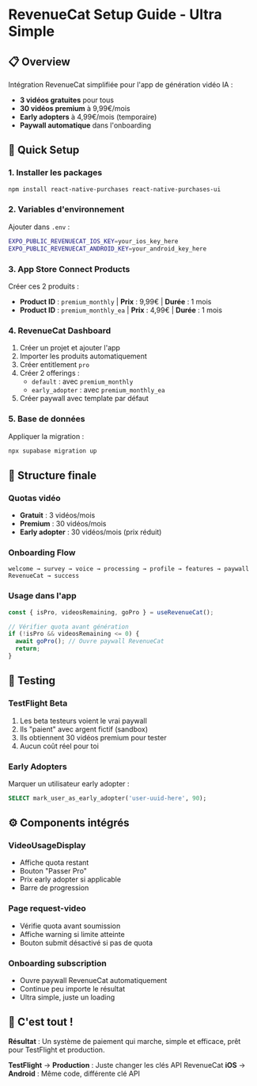 # RevenueCat Setup Guide - Ultra Simple

## 📋 Overview

Intégration RevenueCat simplifiée pour l'app de génération vidéo IA :

- **3 vidéos gratuites** pour tous
- **30 vidéos premium** à 9,99€/mois
- **Early adopters** à 4,99€/mois (temporaire)
- **Paywall automatique** dans l'onboarding

## 🚀 Quick Setup

### 1. Installer les packages

```bash
npm install react-native-purchases react-native-purchases-ui
```

### 2. Variables d'environnement

Ajouter dans `.env` :

```bash
EXPO_PUBLIC_REVENUECAT_IOS_KEY=your_ios_key_here
EXPO_PUBLIC_REVENUECAT_ANDROID_KEY=your_android_key_here
```

### 3. App Store Connect Products

Créer ces 2 produits :

- **Product ID** : `premium_monthly` | **Prix** : 9,99€ | **Durée** : 1 mois
- **Product ID** : `premium_monthly_ea` | **Prix** : 4,99€ | **Durée** : 1 mois

### 4. RevenueCat Dashboard

1. Créer un projet et ajouter l'app
2. Importer les produits automatiquement
3. Créer entitlement `pro`
4. Créer 2 offerings :
   - `default` : avec `premium_monthly`
   - `early_adopter` : avec `premium_monthly_ea`
5. Créer paywall avec template par défaut

### 5. Base de données

Appliquer la migration :

```bash
npx supabase migration up
```

## 🎯 Structure finale

### Quotas vidéo

- **Gratuit** : 3 vidéos/mois
- **Premium** : 30 vidéos/mois
- **Early adopter** : 30 vidéos/mois (prix réduit)

### Onboarding Flow

```
welcome → survey → voice → processing → profile → features → paywall RevenueCat → success
```

### Usage dans l'app

```typescript
const { isPro, videosRemaining, goPro } = useRevenueCat();

// Vérifier quota avant génération
if (!isPro && videosRemaining <= 0) {
  await goPro(); // Ouvre paywall RevenueCat
  return;
}
```

## 🧪 Testing

### TestFlight Beta

1. Les beta testeurs voient le vrai paywall
2. Ils "paient" avec argent fictif (sandbox)
3. Ils obtiennent 30 vidéos premium pour tester
4. Aucun coût réel pour toi

### Early Adopters

Marquer un utilisateur early adopter :

```sql
SELECT mark_user_as_early_adopter('user-uuid-here', 90);
```

## ⚙️ Components intégrés

### VideoUsageDisplay

- Affiche quota restant
- Bouton "Passer Pro"
- Prix early adopter si applicable
- Barre de progression

### Page request-video

- Vérifie quota avant soumission
- Affiche warning si limite atteinte
- Bouton submit désactivé si pas de quota

### Onboarding subscription

- Ouvre paywall RevenueCat automatiquement
- Continue peu importe le résultat
- Ultra simple, juste un loading

## 🎉 C'est tout !

**Résultat** : Un système de paiement qui marche, simple et efficace, prêt pour TestFlight et production.

**TestFlight** → **Production** : Juste changer les clés API RevenueCat
**iOS** → **Android** : Même code, différente clé API
